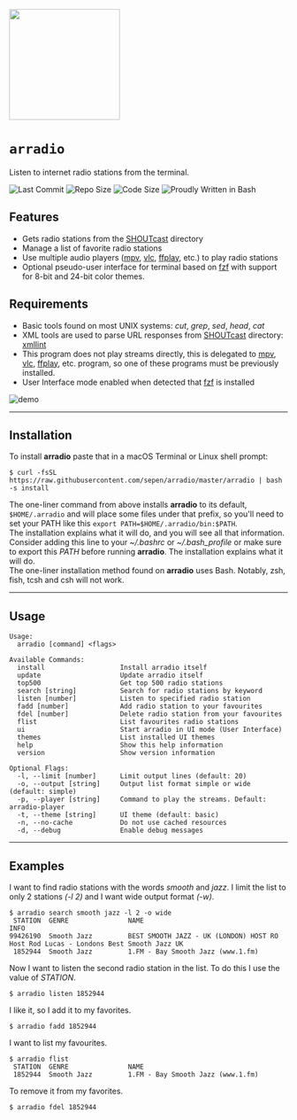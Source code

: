 <img src="https://github.com/sepen/arradio/assets/11802175/5a96278b-19ff-4e06-8871-846adb48d3fd" width="200">

# `arradio`

Listen to internet radio stations from the terminal.

![Last Commit](https://img.shields.io/github/last-commit/sepen/arradio)
![Repo Size](https://img.shields.io/github/repo-size/sepen/arradio)
![Code Size](https://img.shields.io/github/languages/code-size/sepen/arradio)
![Proudly Written in Bash](https://img.shields.io/badge/written%20in-bash-ff69b4)


## Features

* Gets radio stations from the [SHOUTcast](https://directory.shoutcast.com/) directory
* Manage a list of favorite radio stations
* Use multiple audio players ([mpv](https://mpv.io), [vlc](https://www.videolan.org), [ffplay](https://ffmpeg.org/), etc.) to play radio stations
* Optional pseudo-user interface for terminal based on [fzf](https://github.com/junegunn/fzf) with support for 8-bit and 24-bit color themes.

## Requirements

* Basic tools found on most UNIX systems: _cut_, _grep_, _sed_, _head_, _cat_
* XML tools are used to parse URL responses from [SHOUTcast](https://directory.shoutcast.com/) directory: [xmllint](https://gitlab.gnome.org/GNOME/libxml2/-/wikis/home)
* This program does not play streams directly, this is delegated to [mpv](https://mpv.io), [vlc](https://www.videolan.org), [ffplay](https://ffmpeg.org/), etc. program, so one of these programs must be previously installed.
* User Interface mode enabled when detected that [fzf](https://github.com/junegunn/fzf) is installed

![demo](demo/arradio.gif)

---

## Installation

To install **arradio** paste that in a macOS Terminal or Linux shell prompt:
```
$ curl -fsSL https://raw.githubusercontent.com/sepen/arradio/master/arradio | bash -s install
```

The one-liner command from above installs **arradio** to its default, `$HOME/.arradio` and will place some files under that prefix, so you'll need to set your PATH like this `export PATH=$HOME/.arradio/bin:$PATH`. \
The installation explains what it will do, and you will see all that information. Consider adding this line to your _~/.bashrc_ or _~/.bash_profile_ or make sure to export this _PATH_ before running **arradio**. The installation explains what it will do. \
The one-liner installation method found on **arradio** uses Bash. Notably, zsh, fish, tcsh and csh will not work.

---

## Usage
```
Usage:
  arradio [command] <flags>

Available Commands:
  install                   Install arradio itself
  update                    Update arradio itself
  top500                    Get top 500 radio stations
  search [string]           Search for radio stations by keyword
  listen [number]           Listen to specified radio station
  fadd [number]             Add radio station to your favourites
  fdel [number]             Delete radio station from your favourites
  flist                     List favourites radio stations
  ui                        Start arradio in UI mode (User Interface)
  themes                    List installed UI themes
  help                      Show this help information
  version                   Show version information

Optional Flags:
  -l, --limit [number]      Limit output lines (default: 20)
  -o, --output [string]     Output list format simple or wide (default: simple)
  -p, --player [string]     Command to play the streams. Default: arradio-player
  -t, --theme [string]      UI theme (default: basic)
  -n, --no-cache            Do not use cached resources
  -d, --debug               Enable debug messages
```

---

## Examples

I want to find radio stations with the words _smooth_ and _jazz_. I limit the list to only 2 stations _(-l 2)_ and I want wide output format _(-w)_.
```
$ arradio search smooth jazz -l 2 -o wide
 STATION  GENRE               NAME                                    INFO
99426190  Smooth Jazz         BEST SMOOTH JAZZ - UK (LONDON) HOST RO  Host Rod Lucas - Londons Best Smooth Jazz UK
 1852944  Smooth Jazz         1.FM - Bay Smooth Jazz (www.1.fm)
```

Now I want to listen the second radio station in the list. To do this I use the value of _STATION_.
```
$ arradio listen 1852944
```

I like it, so I add it to my favorites.
```
$ arradio fadd 1852944
```

I want to list my favourites.
```
$ arradio flist
 STATION  GENRE               NAME
 1852944  Smooth Jazz         1.FM - Bay Smooth Jazz (www.1.fm)
```

To remove it from my favorites.
```
$ arradio fdel 1852944
```
